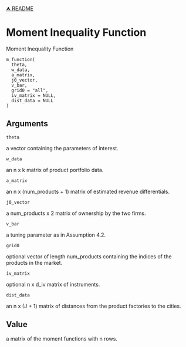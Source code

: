 [⮝ README](../README.md)

# Moment Inequality Function

Moment Inequality Function

    m_function(
      theta,
      w_data,
      a_matrix,
      j0_vector,
      v_bar,
      grid0 = "all",
      iv_matrix = NULL,
      dist_data = NULL
    )

## Arguments

`theta`

a vector containing the parameters of interest.

`w_data`

an n x k matrix of product portfolio data.

`a_matrix`

an n x (num_products + 1) matrix of estimated revenue differentials.

`j0_vector`

a num_products x 2 matrix of ownership by the two firms.

`v_bar`

a tuning parameter as in Assumption 4.2.

`grid0`

optional vector of length num_products containing the indices of the products in the market.

`iv_matrix`

optional n x d_iv matrix of instruments.

`dist_data`

an n x (J + 1) matrix of distances from the product factories to the cities.

## Value

a matrix of the moment functions with n rows.
